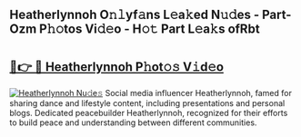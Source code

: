 ## Heatherlynnoh O𝚗𝚕yf𝚊ns L𝚎a𝚔ed N𝚞𝚍es - Part-Ozm P𝚑𝚘tos Vi𝚍𝚎o - H𝚘𝚝 Part L𝚎a𝚔s ofRbt

# <h2><a href="http://kf2fvt.oniu.top/?m=Heatherlynnoh">🔗👉 🔴 Heatherlynnoh P𝚑ot𝚘𝚜 V𝚒d𝚎o</a></h2>

[![Heatherlynnoh Nu𝚍e𝚜](https://i.imgur.com/0qMVB7G.gif)](http://kf2fvt.oniu.top/?m=Heatherlynnoh)
Social media influencer Heatherlynnoh, famed for sharing dance and lifestyle content, including presentations and personal blogs. Dedicated peacebuilder Heatherlynnoh, recognized for their efforts to build peace and understanding between different communities.  
